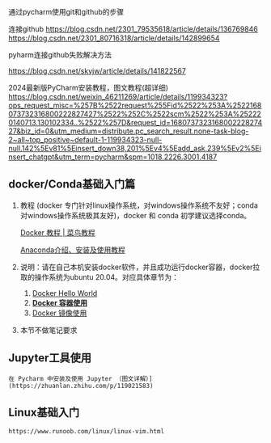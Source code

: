 通过pycharm使用git和github的步骤

连接github
https://blog.csdn.net/2301_79535618/article/details/136769846
https://blog.csdn.net/2301_80716318/article/details/142899654

pyharm连接github失败解决方法

https://blog.csdn.net/skvjw/article/details/141822567


2024最新版PyCharm安装教程，图文教程(超详细)
https://blog.csdn.net/weixin_46211269/article/details/119934323?ops_request_misc=%257B%2522request%255Fid%2522%253A%2522168073732316800222827427%2522%252C%2522scm%2522%253A%252220140713.130102334..%2522%257D&request_id=168073732316800222827427&biz_id=0&utm_medium=distribute.pc_search_result.none-task-blog-2~all~top_positive~default-1-119934323-null-null.142%5Ev81%5Einsert_down38,201%5Ev4%5Eadd_ask,239%5Ev2%5Einsert_chatgpt&utm_term=pycharm&spm=1018.2226.3001.4187


## docker/Conda基础入门篇

1. 教程 (docker 专门针对linux操作系统，对windows操作系统不友好；conda对windows操作系统极其友好)，docker 和 conda 初学建议选择conda。
    
    [Docker 教程 | 菜鸟教程](https://www.runoob.com/docker/docker-tutorial.html)
    
    [Anaconda介绍、安装及使用教程](https://zhuanlan.zhihu.com/p/32925500)
    
2. 说明：请在自己本机安装docker软件，并且成功运行docker容器，docker拉取的操作系统为ubuntu 20.04。对应具体章节为：
    1. [Docker Hello World](https://www.runoob.com/docker/docker-hello-world.html)
    2. [**Docker 容器使用**](https://www.runoob.com/docker/docker-container-usage.html)
    3. [Docker 镜像使用](https://www.runoob.com/docker/docker-image-usage.html)
3. 本节不做笔记要求

## Jupyter工具使用

    
    在 Pycharm 中安装及使用 Jupyter （图文详解）](https://zhuanlan.zhihu.com/p/119021583)

## Linux基础入门

    https://www.runoob.com/linux/linux-vim.html
